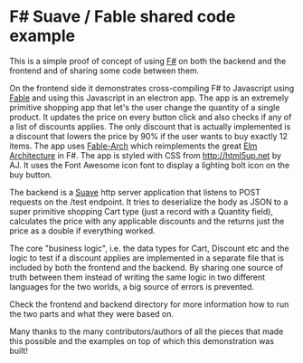 # F# Suave / Fable shared code example

This is a simple proof of concept of using [F#](http://fsharp.org/) on both the backend and the frontend and of sharing some code between them. 

On the frontend side it demonstrates cross-compiling F# to Javascript using [Fable](http://fable.io) and using this Javascript in an electron app. The app is an extremely primitive shopping app that let's the user change the quantity of a single product. It updates the price on every button click and also checks if any of a list of discounts applies. The only discount that is actually implemented is a discount that lowers the price by 90% if the user wants to buy exactly 12 items. The app uses [Fable-Arch](https://github.com/fable-compiler/fable-arch) which reimplements the great [Elm Architecture](https://guide.elm-lang.org/architecture/) in F#. The app is styled with CSS from http://html5up.net by AJ. It uses the Font Awesome icon font to display a lighting bolt icon on the buy button. 

The backend is a [Suave](http://suave.io) http server application that listens to POST requests on the /test endpoint. It tries to deserialize the body as JSON to a super primitive shopping Cart type (just a record with a Quantity field), calculates the price with any applicable discounts and the returns just the price as a double if everything worked.

The core "business logic", i.e. the data types for Cart, Discount etc and the logic to test if a discount applies are implemented in a separate file that is included by both the frontend and the backend. By sharing one source of truth between them instead of writing the same logic in two different languages for the two worlds, a big source of errors is prevented.

Check the frontend and backend directory for more information how to run the two parts and what they were based on.

Many thanks to the many contributors/authors of all the pieces that made this possible and the examples on top of which this demonstration was built!